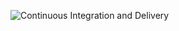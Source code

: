 ![Continuous Integration and Delivery](https://github.com/99-66/fastapi-with-tdd/workflows/Continuous%20Integration%20and%20Delivery/badge.svg?branch=main)
